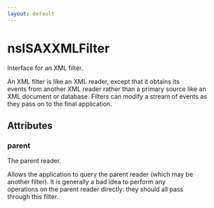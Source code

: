 ```yaml
---
layout: default
---
```


# nsISAXXMLFilter #
  
Interface for an XML filter.  
  
An XML filter is like an XML reader, except that it obtains its  
events from another XML reader rather than a primary source like an  
XML document or database.  Filters can modify a stream of events as  
they pass on to the final application.  
  

## Attributes ##

### parent ###
  
The parent reader.  
  
Allows the application to query the parent reader (which may be  
another filter).  It is generally a bad idea to perform any  
operations on the parent reader directly: they should all pass  
through this filter.  
  
